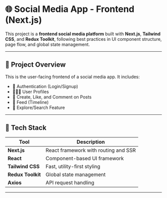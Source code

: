 # 🌐 Social Media App - Frontend (Next.js)

This project is a **frontend social media platform** built with **Next.js**, **Tailwind CSS**, and **Redux Toolkit**, following best practices in UI component structure, page flow, and global state management.

---

## 🧠 Project Overview

This is the user-facing frontend of a social media app. It includes:

- 🔐 Authentication (Login/Signup)
- 🧑‍🤝‍🧑 User Profiles
- 📝 Create, Like, and Comment on Posts
- 📰 Feed (Timeline)
- 🔎 Explore/Search Feature

---

## 🚀 Tech Stack

| Tool             | Description                                |
|------------------|--------------------------------------------|
| **Next.js**      | React framework with routing and SSR       |
| **React**        | Component-based UI framework               |
| **Tailwind CSS** | Fast, utility-first styling                |
| **Redux Toolkit**| Global state management                    |
| **Axios**        | API request handling                       |

---

